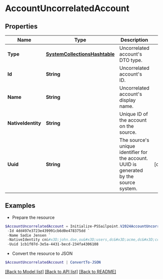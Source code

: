 # AccountUncorrelatedAccount
## Properties

Name | Type | Description | Notes
------------ | ------------- | ------------- | -------------
**Type** | [**SystemCollectionsHashtable**](.md) | Uncorrelated account&#39;s DTO type. | 
**Id** | **String** | Uncorrelated account&#39;s ID. | 
**Name** | **String** | Uncorrelated account&#39;s display name. | 
**NativeIdentity** | **String** | Unique ID of the account on the source. | 
**Uuid** | **String** | The source&#39;s unique identifier for the account. UUID is generated by the source system. | [optional] 

## Examples

- Prepare the resource
```powershell
$AccountUncorrelatedAccount = Initialize-PSSailpoint.V2024AccountUncorrelatedAccount  -Type ACCOUNT `
 -Id 4dd497e3723e439991cb6d0e478375dd `
 -Name Sadie Jensen `
 -NativeIdentity cn&#x3D;john.doe,ou&#x3D;users,dc&#x3D;acme,dc&#x3D;com `
 -Uuid 1cb1f07d-3e5a-4431-becd-234fa4306108
```

- Convert the resource to JSON
```powershell
$AccountUncorrelatedAccount | ConvertTo-JSON
```

[[Back to Model list]](../README.md#documentation-for-models) [[Back to API list]](../README.md#documentation-for-api-endpoints) [[Back to README]](../README.md)

